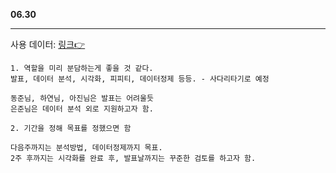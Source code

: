 **06.30**



--------------------

사용 데이터: [링크👉](http://data.seoul.go.kr/dataList/OA-15572/S/1/datasetView.do)

```
1. 역할을 미리 분담하는게 좋을 것 같다. 
발표, 데이터 분석, 시각화, 피피티, 데이터정제 등등. - 사다리타기로 예정

동준님, 하연님, 아진님은 발표는 어려울듯
은준님은 데이터 분석 외로 지원하고자 함.

2. 기간을 정해 목표를 정했으면 함 

다음주까지는 분석방법, 데이터정제까지 목표.
2주 후까지는 시각화를 완료 후, 발표날까지는 꾸준한 검토를 하고자 함.
```

